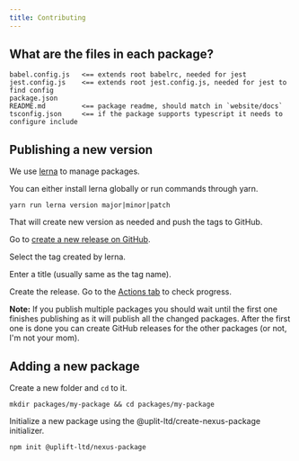 ```yaml
---
title: Contributing
---
```


## What are the files in each package?

```
babel.config.js   <== extends root babelrc, needed for jest
jest.config.js    <== extends root jest.config.js, needed for jest to find config
package.json
README.md         <== package readme, should match in `website/docs`
tsconfig.json     <== if the package supports typescript it needs to configure include
```

## Publishing a new version

We use [lerna](https://github.com/lerna/lerna) to manage packages.

You can either install lerna globally or run commands through yarn.

    yarn run lerna version major|minor|patch

That will create new version as needed and push the tags to GitHub.

Go to [create a new release on GitHub](https://github.com/uplift-ltd/uplift-nexus/releases/new).

Select the tag created by lerna.

Enter a title (usually same as the tag name).

Create the release. Go to the [Actions tab](https://github.com/uplift-ltd/uplift-nexus/actions) to
check progress.

**Note:** If you publish multiple packages you should wait until the first one finishes publishing
as it will publish all the changed packages. After the first one is done you can create GitHub
releases for the other packages (or not, I'm not your mom).

## Adding a new package

Create a new folder and `cd` to it.

    mkdir packages/my-package && cd packages/my-package

Initialize a new package using the @uplit-ltd/create-nexus-package initializer.

    npm init @uplift-ltd/nexus-package
